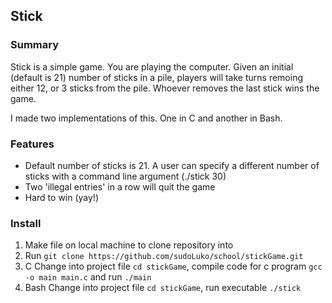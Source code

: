 ## Stick

### Summary

Stick is a simple game. You are playing the computer. Given an initial (default is 21) number of sticks in a pile, players will take turns remoing either 12, or 3 sticks from the pile. Whoever removes the last stick wins the game.

I made two implementations of this. One in C and another in Bash.

### Features

- Default number of sticks is 21. A user can specify a different number of sticks with a command line argument (./stick 30)
- Two 'illegal entries' in a row will quit the game
- Hard to win (yay!)

### Install
1. Make file on local machine to clone repository into
2. Run `git clone https://github.com/sudoLuko/school/stickGame.git`
3. C
	Change into project file `cd stickGame`, compile code for c program `gcc -o main main.c` and run `./main`
4. Bash
	Change into project file `cd stickGame`, run executable `./stick`
